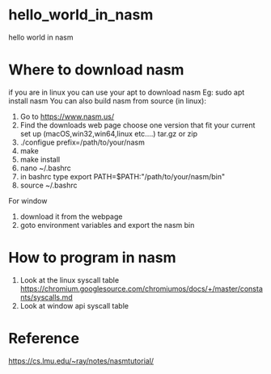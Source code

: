 # hello_world_in_nasm
hello world in nasm

# Where to download nasm
if you are in linux you can use your apt to download nasm
Eg: sudo apt install  nasm
You can also build nasm from source (in linux):
1. Go to https://www.nasm.us/
2. Find the downloads web page choose one version that fit your current set up (macOS,win32,win64,linux etc....) tar.gz or zip
3. ./configue prefix=/path/to/your/nasm
4. make
5. make install
6. nano ~/.bashrc 
7. in bashrc type export PATH=$PATH:"/path/to/your/nasm/bin"
8. source ~/.bashrc

For window
1. download it from the webpage
2. goto environment variables and export the nasm bin

# How to program in nasm
1. Look at the linux syscall table https://chromium.googlesource.com/chromiumos/docs/+/master/constants/syscalls.md
2. Look at window api syscall table

# Reference
https://cs.lmu.edu/~ray/notes/nasmtutorial/
